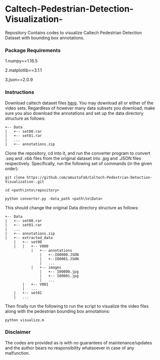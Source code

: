# Caltech-Pedestrian-Detection-Visualization-
Repository Contains codes to visualize Caltech Pedestrian Detection Dataset with bounding box annotations.



### Package Requirements
1.numpy==1.16.5

2.matplotlib==3.1.1

3.json==2.0.9

### Instructions
Download caltech dataset files [here](http://www.vision.caltech.edu/Image_Datasets/CaltechPedestrians/). You may download all or either of the video sets. Regardless of however many
data subsets you download, make sure you also download the annotations and set up the data directory structure as follows:

```
+-- Data
|   +-- set00.rar
|   +-- set01.rar
|   ...
|   +-- annotations.zip
```

Clone the repository, cd into it, and run the converter program to convert .seq and .vbb files from the original dataset into .jpg and .JSON files respectively. Specifically, 
run the following set of commands (in the given order):

```
git clone https://github.com/amustafa9/Caltech-Pedestrian-Detection-Visualization-.git

cd <path\into\repository>

python converter.py -data_path <path\to\Data> 
```


This should change the original Data directory structure as follows:

```
+-- Data
|   +-- set00.rar
|   +-- set01.rar
|   ...
|   +-- annotations.zip
|   +-- extracted_data
    |   +-- set00
    |   |   +-- V000
            |   +-- annotations
                |   +--I00000.JSON
                |   +--I00001.JSON
                |   ...
            |   +-- images
                |   +-- I00000.jpg
                |   +-- I00001.jpg
                |   ...
        |   +-- V001
        |   ...
    |   +-- set01
    |   ... 
```

Then finally run the following to run the script to visualize the video files along with the pedestrian bounding box annotations:

```
python visualize.m
```

### Disclaimer
The codes are provided as is with no guarantees of maintenance/updates and the author bears no responsibility whatsoever in case of any malfunction. 
